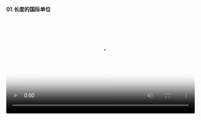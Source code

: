 #### 01.长度的国际单位

<video preload="auto" poster="http://v2.leleketang.com/dat/ms/ph/k/thumb/20631.jpg" width = 100% hight = 100% src="http://vs.leleketang.com/dat/ms/ph/k/video/20631.mp4" controls></video>